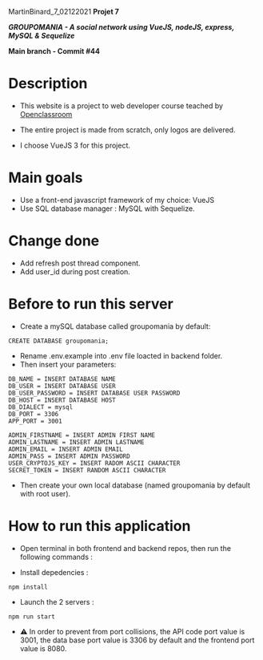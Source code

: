MartinBinard_7_02122021
**Projet 7**

***GROUPOMANIA - A social network using VueJS, nodeJS, express, MySQL & Sequelize***

**Main branch - Commit #44**

# Description

* This website is a project to web developer course teached by [Openclassroom](https://openclassrooms.com/en/paths/141-web-developer)

* The entire project is made from scratch, only logos are delivered.
* I choose VueJS 3 for this project.

# Main goals

* Use a front-end javascript framework of my choice: VueJS
* Use SQL database manager : MySQL with Sequelize.

# Change done

* Add refresh post thread component.
* Add user_id during post creation.

# Before to run this server

* Create a mySQL database called groupomania by default:
```
CREATE DATABASE groupomania;
```
* Rename .env.example into .env file loacted in backend folder.
* Then insert your parameters:
```
DB_NAME = INSERT DATABASE NAME
DB_USER = INSERT DATABASE USER
DB_USER_PASSWORD = INSERT DATABASE USER PASSWORD
DB_HOST = INSERT DATABASE HOST
DB_DIALECT = mysql
DB_PORT = 3306
APP_PORT = 3001

ADMIN_FIRSTNAME = INSERT ADMIN FIRST NAME
ADMIN_LASTNAME = INSERT ADMIN LASTNAME
ADMIN_EMAIL = INSERT ADMIN EMAIL
ADMIN_PASS = INSERT ADMIN PASSWORD
USER_CRYPTOJS_KEY = INSERT RADOM ASCII CHARACTER
SECRET_TOKEN = INSERT RANDOM ASCII CHARACTER
```
* Then create your own local database (named groupomania by default with root user).

# How to run this application

* Open terminal in both frontend and backend repos, then run the following commands :

* Install depedencies :
```
npm install
```
* Launch the 2 servers :
```
npm run start
```
* :warning: In order to prevent from port collisions, the API code port value is 3001, the data base port value is 3306 by default and the frontend port value is 8080.